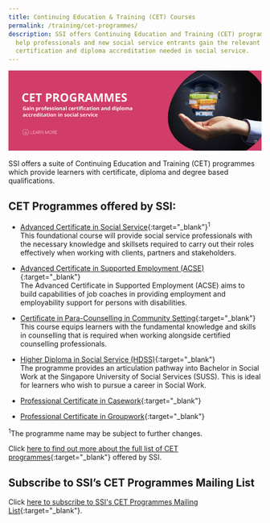 ```yaml
---
title: Continuing Education & Training (CET) Courses
permalink: /training/cet-programmes/
description: SSI offers Continuing Education and Training (CET) programmes to
  help professionals and new social service entrants gain the relevant
  certification and diploma accreditation needed in social service.
---
```

![Social Service Institute (SSI) Singapore - Continuing Education &amp; Training (CET) Courses](/images/cet-programmes-banner.png)

SSI offers a suite of Continuing Education and Training (CET) programmes which provide learners with certificate, diploma and degree based qualifications. 

## CET Programmes offered by SSI:

-   [Advanced Certificate in Social Service](/training/cet-programmes/advanced-certificate-in-social-service/){:target="_blank"}<sup>1</sup>
<br> This foundational course will provide social service professionals with the necessary knowledge and skillsets required to carry out their roles effectively when working with clients, partners and stakeholders. 

-   [Advanced Certificate in Supported Employment (ACSE)](/training/cet-programmes/advance-certificate-in-supported-employment/){:target="_blank"}  <br>The Advanced Certificate in Supported Employment (ACSE) aims to build capabilities of job coaches in providing employment and employability support for persons with disabilities.

-   [Certificate in Para-Counselling in Community Setting](/training/cet-programmes/certificate-in-para-counselling/){:target="_blank"}  <br>This course equips learners with the fundamental knowledge and skills in counselling that is required when working alongside certified counselling professionals.

-   [Higher Diploma in Social Service (HDSS)](/training/cet-programmes/higher-diploma-in-social-service/){:target="_blank"}
<br>The programme provides an articulation pathway into Bachelor in Social Work at the Singapore University of Social Services (SUSS). This is ideal for learners who wish to pursue a career in Social Work. 

- [Professional Certificate in Casework](https://www.ssi.gov.sg/training/cet-programmes/professional-certificate-in-casework-(nswcf-foundational)/){:target="_blank"}

- [Professional Certificate in Groupwork](https://www.ssi.gov.sg/training/cet-programmes/professional-certificate-in-group-work-(nswcf-foundational)/){:target="_blank"}

<sup>1</sup>The programme name may be subject to further changes.

Click [here to find out more about the full list of CET programmes](https://iltms.ssi.gov.sg/registration/Course){:target="_blank"} offered by SSI.


## **Subscribe to SSI’s CET Programmes Mailing List**

Click [here to subscribe to SSI's CET Programmes Mailing List](https://form.gov.sg/#!/62062a0f8cb95c001235e55d){:target="_blank"}.